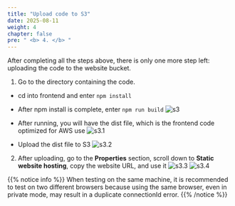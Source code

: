 ```yaml
---
title: "Upload code to S3"
date: 2025-08-11
weight: 4 
chapter: false
pre: " <b> 4. </b> "
---
```

After completing all the steps above, there is only one more step left: uploading the code to the website bucket.
1. Go to the directory containing the code.
  + cd into frontend and enter ```npm install```
  + After npm install is complete, enter ```npm run build```
  ![s3](/images/4.s3/001.png)

  + After running, you will have the dist file, which is the frontend code optimized for AWS use
  ![s3.1](/images/4.s3/002.png)

  + Upload the dist file to S3
  ![s3.2](/images/4.s3/003.png)

2. After uploading, go to the **Properties** section, scroll down to **Static website hosting**, copy the website URL, and use it
  ![s3.3](/images/4.s3/004.png)
  ![s3.4](/images/4.s3/005.png)

  {{% notice info %}}
When testing on the same machine, it is recommended to test on two different browsers because using the same browser, even in private mode, may result in a duplicate connectionId error.
  {{% /notice %}}